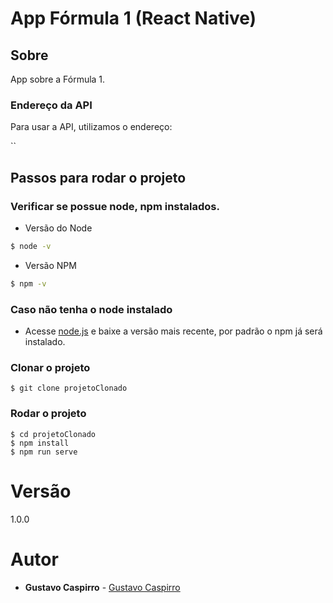 # App Fórmula 1 (React Native)

## Sobre
App sobre a Fórmula 1.

### Endereço da API

Para usar a API, utilizamos o endereço:

``

## Passos para rodar o projeto

### Verificar se possue node, npm instalados.

- Versão do Node
```sh
$ node -v
```

- Versão NPM
```sh
$ npm -v
```

### Caso não tenha o node instalado
- Acesse [node.js](https://nodejs.org/en/) e baixe a versão mais recente, por padrão o npm já será instalado.


### Clonar o projeto
```
$ git clone projetoClonado
```

### Rodar o projeto
```
$ cd projetoClonado
$ npm install
$ npm run serve
```

# Versão
1.0.0

# Autor

* **Gustavo Caspirro** - [Gustavo Caspirro](https://github.com/GustavoCaspirro)
